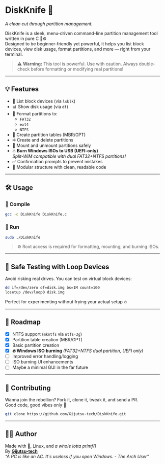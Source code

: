 
# DiskKnife 🔪  
*A clean cut through partition management.*

DiskKnife is a sleek, menu-driven command-line partition management tool written in pure C 🧠⚙️  
Designed to be beginner-friendly yet powerful, it helps you list block devices, view disk usage, format partitions, and more — right from your terminal.

> ⚠️ **Warning:** This tool is powerful. Use with caution. Always double-check before formatting or modifying real partitions!

---

## 💡 Features

- 🧾 List block devices (via `lsblk`)
- 📊 Show disk usage (via `df`)
- 💽 Format partitions to:
  - `FAT32`
  - `ext4`
  - `NTFS`
- 🔧 Create partition tables (MBR/GPT)
- ➕ Create and delete partitions
- 📁 Mount and unmount partitions safely
- 🔥 **Burn Windows ISOs to USB (UEFI-only)**  
   *Split-WIM compatible with dual FAT32+NTFS partitions!*
- ✅ Confirmation prompts to prevent mistakes
- 🤖 Modular structure with clean, readable code

---

## 🛠️ Usage

### 🧪 Compile
```bash
gcc -o DiskKnife DiskKnife.c
```

### 🚀 Run
```bash
sudo ./DiskKnife
```
> ⚙️ Root access is required for formatting, mounting, and burning ISOs.

---

## 🧪 Safe Testing with Loop Devices

Avoid risking real drives. You can test on virtual block devices:

```bash
dd if=/dev/zero of=disk.img bs=1M count=100
losetup /dev/loop0 disk.img
```

Perfect for experimenting without frying your actual setup 🔥

---

## 🔮 Roadmap

- [x] NTFS support (`mkntfs` via `ntfs-3g`)
- [x] Partition table creation (MBR/GPT)
- [x] Basic partition creation
- [x] **🔥 Windows ISO burning** *(FAT32+NTFS dual partition, UEFI only)*
- [ ] Improved error handling/logging
- [ ] ISO burning UI enhancements
- [ ] Maybe a minimal GUI in the far future

---

## 🤝 Contributing

Wanna join the rebellion? Fork it, clone it, tweak it, and send a PR.  
Good code, good vibes only 🖤

```bash
git clone https://github.com/Gijutsu-tech/DiskKnife.git
```

---

## 🧑‍💻 Author

Made with 💜, Linux, and *a whole lotta printf()*  
By **[Gijutsu-tech](https://github.com/Gijutsu-tech)**  
_“A PC is like an AC. It's useless if you open Windows. - The Arch User”_
